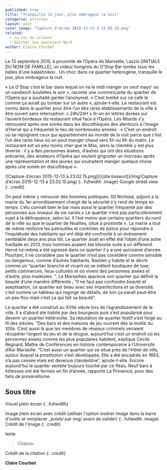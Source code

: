 ```yaml
---
published: true
title: "Tranquille le jour, plus ombrageux la nuit"
categorie: articles
layout: post
cover_image: "Capture d’écran 2015-12-13 à 23.02.15.png"
related: 
  - La loi du silence
  - Quitter les quartiers Nord
author: Claire Courbet
---
```





Le 13 septembre 2015, à proximité de l’Opéra de Marseille, Laszlo [INITIALE DU NOM DE FAMILLE], un videur hongrois du O’Stop Bar tombe sous les balles d’une kalashnikov . Un choc dans ce quartier hétérogène, tranquille le jour, plus ombrageux la nuit. 

« Le O’Stop c’est le bar dans lequel on va le midi manger un oeuf mayo’ ou un sandwich boulettes le soir », raconte une commerçante du quartier de l’Opéra qui a souhaité garder l’anonymat. « C’est tombé sur ce café là comme ça aurait pu tomber sur un autre », ajoute-t-elle. Le restaurant est connu dans le quartier pour être l’un des rares établissements de la ville à être ouvert sans interruption. « 24h/24H » lit-on en lettres dorées sur l’auvent bordeaux du restaurant situé face à l’Opéra. Les fêtards s’y retrouvent après une soirée dans les discothèques des alentours à l’image d’Hervé qui a fréquenté le lieu de nombreuses années : « C’est un endroit où se rejoignent ceux qui appartiennent au monde de la nuit parce que c’est l’un des rares lieux où on peut manger chaud vers 5h ou 6h du matin. Le restaurant est un peu moins cher que le Mas, alors la clientèle y est plus diverse : il y a des personnes aisées, d’autres qui ont des situations précaires, des amateurs d’Opéra qui veulent grignoter un morceau après une représentation et des jeunes qui souhaitent manger quelque chose après une soirée en discothèque ». 

![Capture d’écran 2015-12-13 à 23.02.15.png]({{site.baseurl}}/img/Capture d’écran 2015-12-13 à 23.02.15.png)
{: .fullwidth .image}
Google street view
{: .credit}

On peut même y retrouver des hommes politiques. Gil Nicholaï, adjoint à la mairie du 1er arrondissement chargé de la sécurité s’y rend de temps en temps. L’élu connaît bien le bar mais aussi le quartier fréquenté par des personnes aux niveaux de vie variés.« Le quartier n’est pas particulièrement sujet à la délinquance, selon lui. Il l’est moins que certains quartiers du nord de la ville ou que le quartier de Noailles, situé à proximité ». La mairie a tout de même renforcé les patrouilles et contrôles de police pour répondre à l’inquiétude des habitants qui ont déjà été confronté à un événement semblable deux ans plus tôt. Le quartier avait en effet été l’objet d’une autre fusillade en 2013, trois hommes avaient été blessés suite à un différend. Hervé lui-même a été agressé dans ce quartier il y a une quinzaine d’année. Pourtant, il ne considère pas le quartier n’est pas considéré comme sensible ou dangereux, comme d’autres habitants. Bastien y habite et le décrit comme un “quartier branché et vivant où se mêlent boutiques de luxe, petits commerces, lieux culturels et où vivent des personnes aisées et d’autre, plus modestes. ”. Le Marseillais apprécie son quartier qui définit la beauté d’une manière différente ; “Il ne faut pas confondre beauté et aseptisation, ce quartier est beau avec ses imperfections et sa diversité, c’est comme un tableau qui regorge de détails, de loin ça paraît peut-être un peu flou mais c’est ça qui fait sa beauté”. 

Le quartier a été construit au XVIIe siècle lors de l’agrandissement de la ville. Il a d’abord été habité par des bourgeois puis s’est popularisé pour devenir un quartier hétéroclite. Sa réputation de quartier festif s’est forgé au fil des siècles.  “Des bars et des maisons de jeu ouvrent dès la moitié du XIXe. C’est aussi là que les membres de réseaux criminels venaient récupérer l’argent du jeu et de la drogue, aujourd’hui c’est un endroit où les personnes aisées comme les plus populaires habitent, explique Cécile Regnard, Maître de Conférences en histoire contemporaine à l’Université d’Aix-Marseille. “C’est aussi un quartier qui se situe près de l’Hôtel de ville, autour duquel la prostitution s’est développée. Elle a été encadrée en 1863, n’a pas cessée mais est devenue clandestine”, ajoute-t-elle. Encore aujourd’hui le quartier semble toujours touché par ce fléau. Neuf bars à hôtesses ont été fermés en fin d’année, rapporte La Provence, pour des faits de proxénétisme. 




## Sous titre

Visuel plein écran
{: .fullwidth}

Image plein écran avec crédit (utiliser l'option insérer image dans la barre d'outils et remplacer _posts/ par img/ avant de valider)
{: .fullwidth .image}
Crédit de l'image
{: .credit}

texte

>Citation

Crédit de la citation
{: .credit}


**Claire Courbet**
